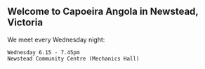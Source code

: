 ## Welcome to Capoeira Angola in Newstead, Victoria

We meet every Wednesday night:

    Wednesday 6.15 - 7.45pm
    Newstead Community Centre (Mechanics Hall)

